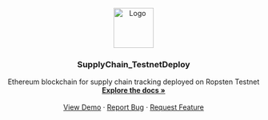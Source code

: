 <!-- PROJECT LOGO -->
<br />
<div align="center">
  <a href="https://github.com/othneildrew/Best-README-Template">
    <img src="images/logo.png" alt="Logo" width="80" height="80">
  </a>

  <h3 align="center">SupplyChain_TestnetDeploy</h3>

  <p align="center">
    Ethereum blockchain for supply chain tracking deployed on Ropsten Testnet
    <br />
    <a href="https://github.com/eedinson/SupplyChain_TestnetDeploy"><strong>Explore the docs »</strong></a>
    <br />
    <br />
    <a href="https://github.com/eedinson/SupplyChain_TestnetDeploy">View Demo</a>
    ·
    <a href="https://github.com/eedinson/SupplyChain_TestnetDeploy/issues">Report Bug</a>
    ·
    <a href="https://github.com/eedinson/SupplyChain_TestnetDeploy/issues">Request Feature</a>
  </p>
</div>
